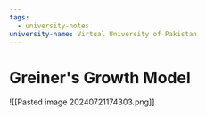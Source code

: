 ```yaml
---
tags:
  - university-notes
university-name: Virtual University of Pakistan
---
```


# Greiner's Growth Model
![[Pasted image 20240721174303.png]]
